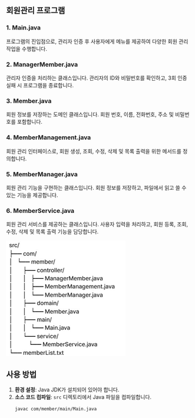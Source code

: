 
## 회원관리 프로그램

### 1. Main.java
프로그램의 진입점으로, 관리자 인증 후 사용자에게 메뉴를 제공하여 다양한 회원 관리 작업을 수행합니다.

### 2. ManagerMember.java
관리자 인증을 처리하는 클래스입니다. 관리자의 ID와 비밀번호를 확인하고, 3회 인증 실패 시 프로그램을 종료합니다.

### 3. Member.java
회원 정보를 저장하는 도메인 클래스입니다. 회원 번호, 이름, 전화번호, 주소 및 비밀번호를 포함합니다.

### 4. MemberManagement.java
회원 관리 인터페이스로, 회원 생성, 조회, 수정, 삭제 및 목록 출력을 위한 메서드를 정의합니다.

### 5. MemberManager.java
회원 관리 기능을 구현하는 클래스입니다. 회원 정보를 저장하고, 파일에서 읽고 쓸 수 있는 기능을 제공합니다.

### 6. MemberService.java
회원 관리 서비스를 제공하는 클래스입니다. 사용자 입력을 처리하고, 회원 등록, 조회, 수정, 삭제 및 목록 출력 기능을 담당합니다.

![Roadmap](roadmap.jpg)

## 사용 방법
1. **환경 설정**: Java JDK가 설치되어 있어야 합니다.
2. **소스 코드 컴파일**: `src` 디렉토리에서 Java 파일을 컴파일합니다.
   ```bash
   javac com/member/main/Main.java

